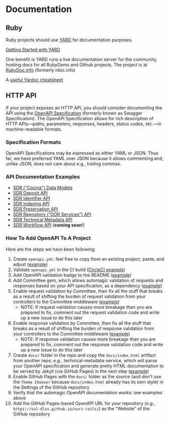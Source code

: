 # Documentation

## Ruby
Ruby projects should use [YARD](http://yardoc.org/) for documentation purposes.

[Getting Started with YARD](http://www.rubydoc.info/gems/yard/file/docs/GettingStarted.md)

One benefit is YARD runs a live documentation server for the community, hosting docs for all RubyGems and Github projects. The project is at [RubyDoc.info](http://www.rubydoc.info/) (formerly rdoc.info)

A [useful Yardoc cheatsheet](https://gist.github.com/chetan/1827484)

## HTTP API

If your project exposes an HTTP API, you should consider documenting the API using the [OpenAPI Specification](https://swagger.io/docs/specification/about/) (formerly known as Swagger Specification). The OpenAPI Specification allows for rich description of HTTP APIs&mdash;paths, parameters, responses, headers, status codes, etc.&mdash;in machine-readable formats.

### Specification Formats

OpenAPI Specifications may be expressed as either YAML or JSON. Thus far, we have preferred YAML over JSON because it allows commenting and, unlike JSON, does not care about e.g., trailing commas.

### API Documentation Examples

* [SDR ("Cocina") Data Models](https://sul-dlss.github.io/cocina-models/)
* [SDR Deposit API](https://sul-dlss.github.io/sdr-api/)
* [SDR Identifier API](https://sul-dlss.github.io/suri-rails/)
* [SDR Indexing API](https://sul-dlss.github.io/dor_indexing_app/)
* [SDR Preservation API](https://sul-dlss.github.io/preservation_catalog/)
* [SDR Repository ("DOR Services") API](https://sul-dlss.github.io/dor-services-app/)
* [SDR Technical Metadata API](https://sul-dlss.github.io/technical-metadata-service/)
* [SDR Workflow API](https://sul-dlss.github.io/workflow-server-rails/) (**coming soon**!)

### How To Add OpenAPI To A Project

Here are the steps we have been following:

1. Create `openapi.yml`: feel free to copy from an existing project, paste, and adjust ([example](https://github.com/sul-dlss/technical-metadata-service/blob/master/openapi.yml))
1. Validate `openapi.yml` in the CI build ([CircleCI example](https://github.com/sul-dlss/technical-metadata-service/blob/6c8151b1ca713061c227e8030f03c6531eee1093/.circleci/config.yml#L103-L114))
1. Add OpenAPI validation badge to the README ([example](https://github.com/sul-dlss/technical-metadata-service/blob/6c8151b1ca713061c227e8030f03c6531eee1093/README.md#L5))
1. Add Committee gem, which allows automagic validation of requests and responses based on your API specification, as a dependency ([example](https://github.com/sul-dlss/technical-metadata-service/blob/6c8151b1ca713061c227e8030f03c6531eee1093/Gemfile#L9))
1. Enable request validation by Committee, then fix all the stuff that breaks as a result of shifting the burden of request validation from your controllers to the Committee middleware ([example](https://github.com/sul-dlss/technical-metadata-service/blob/6c8151b1ca713061c227e8030f03c6531eee1093/config/application.rb#L47-L51))
    * NOTE: If request validation causes more breakage than you are prepared to fix, comment out the request validation code and write up a new issue to do this later
1. Enable response validation by Committee, then fix all the stuff that breaks as a result of shifting the burden of response validation from your controllers to the Committee middleware ([example](https://github.com/sul-dlss/technical-metadata-service/blob/6c8151b1ca713061c227e8030f03c6531eee1093/config/application.rb#L52))
    * NOTE: If response validation causes more breakage than you are prepared to fix, comment out the response validation code and write up a new issue to do this later
1. Create `docs/` folder in the repo and copy the `docs/index.html` artifact from another repo, *e.g.*, technical-metadata-service, which will parse your OpenAPI specification and generate pretty HTML documentation to be served by Jekyll (via GitHub Pages) in the next step ([example](https://github.com/sul-dlss/technical-metadata-service/tree/6c8151b1ca713061c227e8030f03c6531eee1093/docs))
1. Enable GitHub Pages with the `docs/` folder as the source (and don't use the `Theme Chooser` because `docs/index.html` already has its own style) in the Settings of the GitHub repository
1. Verify that the automagic OpenAPI documentation works: see examples above
1. Add the GitHub Pages-based OpenAPI URL for your repository (*e.g.*, `https://sul-dlss.github.io/suri-rails/`) as the "Website" of the GitHub repository
